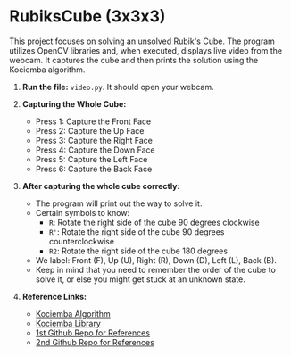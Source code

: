 # RubiksCube (3x3x3)

This project focuses on solving an unsolved Rubik's Cube. The program utilizes OpenCV libraries and, when executed, displays live video from the webcam. It captures the cube and then prints the solution using the Kociemba algorithm.

1. **Run the file:** `video.py`. It should open your webcam.

2. **Capturing the Whole Cube:**
    - Press 1: Capture the Front Face
    - Press 2: Capture the Up Face
    - Press 3: Capture the Right Face
    - Press 4: Capture the Down Face
    - Press 5: Capture the Left Face
    - Press 6: Capture the Back Face

3. **After capturing the whole cube correctly:**
    - The program will print out the way to solve it.
    - Certain symbols to know:
        - `R`: Rotate the right side of the cube 90 degrees clockwise
        - `R'`: Rotate the right side of the cube 90 degrees counterclockwise
        - `R2`: Rotate the right side of the cube 180 degrees
    - We label: Front (F), Up (U), Right (R), Down (D), Left (L), Back (B).
    - Keep in mind that you need to remember the order of the cube to solve it, or else you might get stuck at an unknown state.

4. **Reference Links:**
    - [Kociemba Algorithm](https://ruwix.com/the-rubiks-cube/herbert-kociemba-optimal-cube-solver-cube-explorer/)
    - [Kociemba Library](https://github.com/muodov/kociemba)
    - [1st Github Repo for References](https://www.youtube.com/watch?v=WJRhB39BxWQ&list=PLrhQ-QWgC9sj_tZj-8Ho5_v5PkUwBEHqx&index=11&t=797s)
    - [2nd Github Repo for References](https://github.com/thatc0der/3x3x3-Rubiks-Cube-Solver)
